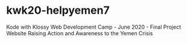 # kwk20-helpyemen7
Kode with Klossy Web Development Camp - June 2020 - Final Project Website Raising Action and Awareness to the Yemen Crisis

